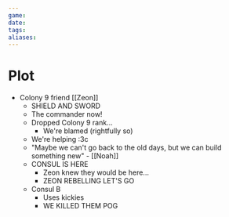 ```yaml
---
game: 
date: 
tags: 
aliases:
---
```

# Plot
- Colony 9 friend [[Zeon]]
	- SHIELD AND SWORD
	- The commander now!
	- Dropped Colony 9 rank...
		- We're blamed (rightfully so)
	- We're helping :3c
	- "Maybe we can't go back to the old days, but we can build something new" - [[Noah]]
	- CONSUL IS HERE
		- Zeon knew they would be here...
		- ZEON REBELLING LET'S GO
	- Consul B
		- Uses kickies
		- WE KILLED THEM POG